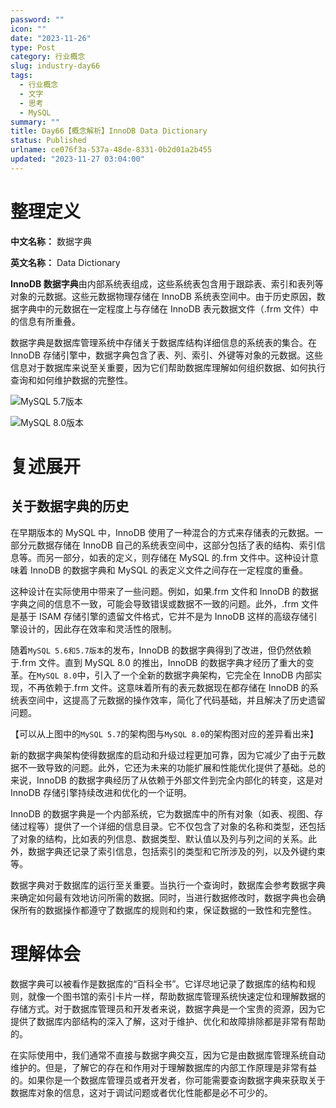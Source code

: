 ```yaml
---
password: ""
icon: ""
date: "2023-11-26"
type: Post
category: 行业概念
slug: industry-day66
tags:
  - 行业概念
  - 文字
  - 思考
  - MySQL
summary: ""
title: Day66【概念解析】InnoDB Data Dictionary
status: Published
urlname: ce076f3a-537a-48de-8331-0b2d01a2b455
updated: "2023-11-27 03:04:00"
---
```


# 整理定义

**中文名称：** 数据字典

**英文名称：** Data Dictionary

**InnoDB 数据字典**由内部系统表组成，这些系统表包含用于跟踪表、索引和表列等对象的元数据。这些元数据物理存储在 InnoDB 系统表空间中。由于历史原因，数据字典中的元数据在一定程度上与存储在 InnoDB 表元数据文件（.frm 文件）中的信息有所重叠。

数据字典是数据库管理系统中存储关于数据库结构详细信息的系统表的集合。在 InnoDB 存储引擎中，数据字典包含了表、列、索引、外键等对象的元数据。这些信息对于数据库来说至关重要，因为它们帮助数据库理解如何组织数据、如何执行查询和如何维护数据的完整性。

![MySQL 5.7版本](https://image.kuangyichen.com/image/innodb-architecture-5-7.png)

![MySQL 8.0版本](https://image.kuangyichen.com/image/innodb-architecture-8-0.png)

# 复述展开

## 关于数据字典的历史

在早期版本的 MySQL 中，InnoDB 使用了一种混合的方式来存储表的元数据。一部分元数据存储在 InnoDB 自己的系统表空间中，这部分包括了表的结构、索引信息等。而另一部分，如表的定义，则存储在 MySQL 的.frm 文件中。这种设计意味着 InnoDB 的数据字典和 MySQL 的表定义文件之间存在一定程度的重叠。

这种设计在实际使用中带来了一些问题。例如，如果.frm 文件和 InnoDB 的数据字典之间的信息不一致，可能会导致错误或数据不一致的问题。此外，.frm 文件是基于 ISAM 存储引擎的遗留文件格式，它并不是为 InnoDB 这样的高级存储引擎设计的，因此存在效率和灵活性的限制。

随着`MySQL 5.6和5.7版本`的发布，InnoDB 的数据字典得到了改进，但仍然依赖于.frm 文件。直到 MySQL 8.0 的推出，InnoDB 的数据字典才经历了重大的变革。在`MySQL 8.0`中，引入了一个全新的数据字典架构，它完全在 InnoDB 内部实现，不再依赖于.frm 文件。这意味着所有的表元数据现在都存储在 InnoDB 的系统表空间中，这提高了元数据的操作效率，简化了代码基础，并且解决了历史遗留问题。

【可以从上图中的`MySQL 5.7`的架构图与`MySQL 8.0`的架构图对应的差异看出来】

新的数据字典架构使得数据库的启动和升级过程更加可靠，因为它减少了由于元数据不一致导致的问题。此外，它还为未来的功能扩展和性能优化提供了基础。总的来说，InnoDB 的数据字典经历了从依赖于外部文件到完全内部化的转变，这是对 InnoDB 存储引擎持续改进和优化的一个证明。

InnoDB 的数据字典是一个内部系统，它为数据库中的所有对象（如表、视图、存储过程等）提供了一个详细的信息目录。它不仅包含了对象的名称和类型，还包括了对象的结构，比如表的列信息、数据类型、默认值以及列与列之间的关系。此外，数据字典还记录了索引信息，包括索引的类型和它所涉及的列，以及外键约束等。

数据字典对于数据库的运行至关重要。当执行一个查询时，数据库会参考数据字典来确定如何最有效地访问所需的数据。同时，当进行数据修改时，数据字典也会确保所有的数据操作都遵守了数据库的规则和约束，保证数据的一致性和完整性。

# 理解体会

数据字典可以被看作是数据库的“百科全书”。它详尽地记录了数据库的结构和规则，就像一个图书馆的索引卡片一样，帮助数据库管理系统快速定位和理解数据的存储方式。对于数据库管理员和开发者来说，数据字典是一个宝贵的资源，因为它提供了数据库内部结构的深入了解，这对于维护、优化和故障排除都是非常有帮助的。

在实际使用中，我们通常不直接与数据字典交互，因为它是由数据库管理系统自动维护的。但是，了解它的存在和作用对于理解数据库的内部工作原理是非常有益的。如果你是一个数据库管理员或者开发者，你可能需要查询数据字典来获取关于数据库对象的信息，这对于调试问题或者优化性能都是必不可少的。
